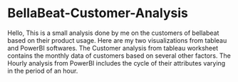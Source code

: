 # BellaBeat-Customer-Analysis
Hello, This is a small analysis done by me on the customers of bellabeat based on their product usage.
Here are my two visualizations from tableau and PowerBI softwares.
The Customer analysis from tableau worksheet contains the monthly data of customers based on several other factors.
The Hourly analysis from PowerBI includes the cycle of their attributes varying in the period of an hour.
